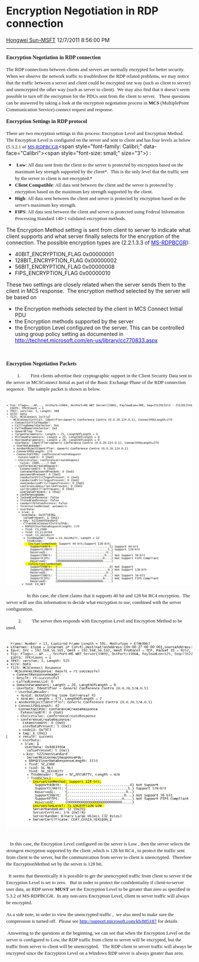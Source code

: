 <div id="page">

# Encryption Negotiation in RDP connection

[Hongwei
Sun-MSFT](https://social.msdn.microsoft.com/profile/Hongwei%20Sun-MSFT)
12/7/2011 8:56:00 PM

-----

<div id="content">

**<span style="font-family: Calibri;" data-face="Calibri">Encryption
Negotiation in RDP connection 
</span>**

<span style="font-size: small;" size="3"><span style="font-family: Calibri;" data-face="Calibri">The
RDP connections between clients and servers are normally encrypted for
better security.  When we observe the network traffic to troubleshoot
the RDP related problems, we may notice that the traffic between a
server and client could be encrypted one way (such as client to server)
and unencrypted the other way (such as server to client).  We may also
find that it doesn’t seem possible to turn off the encryption for the
PDUs sent from the client to server.   These questions can be answered
by taking a look at the encryption negotiation process in **MCS**
(MultiplePoint Communication Service) connect request and response. 
  </span></span>

**<span style="font-family: Calibri;" data-face="Calibri">Encryption
Settings in RDP
protocol</span>**

<span style="font-family: Calibri;" data-face="Calibri"><span style="font-size: small;" size="3">There
are two encryption settings in this process: Encryption Level and
Encryption Method.  The Encryption Level is configured on the server and
sent to client and has four levels as below (5.3.2.1 of
</span></span>[<span style="color: #0000ff; font-family: Calibri; font-size: small;" data-face="Calibri" size="3" color="#0000ff">MS-RDPBCGR</span>](http://msdn.microsoft.com/en-us/library/cc240445\(v=prot.10\).aspx)<span style="font-family: Calibri;" data-face="Calibri"><span style="font-size: small;" size="3">)
: 
    </span></span>

  -  <span style="font-size: small;" size="3"><span style="font-family: Calibri;" data-face="Calibri">**Low**:
    All data sent from the client to the server is protected by
    encryption based on the maximum key strength supported by the
    client*.  This is the only level that the traffic sent by the server
    to client is not
    encrypted.*</span></span>
  - <span style="font-family: Calibri;" data-face="Calibri"><span style="font-size: small;" size="3">**Client
    Compatible**: All data sent between the client and the server is
    protected by encryption based on the maximum key strength supported
    by the client.
    </span></span>
  - <span style="font-family: Calibri;" data-face="Calibri"><span style="font-size: small;" size="3">**High**:
    All data sent between the client and server is protected by
    encryption based on the server's maximum key strength.
    </span></span>
  - <span style="font-size: small;" size="3"><span style="font-family: Calibri;" data-face="Calibri">**FIPS**:
    All data sent between the client and server is protected using
    Federal Information Processing Standard 140-1 validated encryption
    methods.  </span></span>

The Encryption Method setting is sent from client to server to indicate
what client supports and what server finally selects for the encryption
of the connection. The possible encryption types are (2.2.1.3.3 of
[<span style="color: #0000ff;" color="#0000ff">MS-RDPBCGR</span>](http://msdn.microsoft.com/en-us/library/cc240445\(v=prot.10\).aspx)):

  - 40BIT\_ENCRYPTION\_FLAG 0x00000001        
  - 128BIT\_ENCRYPTION\_FLAG 0x00000002
  - 56BIT\_ENCRYPTION\_FLAG 0x00000008
  - FIPS\_ENCRYPTION\_FLAG 0x00000010

These two settings are closely related when the server sends them to the
client in MCS response.  The encryption method selected by the server
will be based on

  - the Encryption methods selected by the client in MCS Connect Initial
    PDU
  - the Encryption methods supported by the server
  - the Encryption Level configured on the server. This can be
    controlled using group policy setting as documented in
    [<span style="color: #0000ff;" color="#0000ff">http://technet.microsoft.com/en-us/library/cc770833.aspx</span>](http://technet.microsoft.com/en-us/library/cc770833.aspx)

  

**<span style="font-family: Calibri;" data-face="Calibri">Encryption
Negotiation
Packets</span>**

<span style="font-family: Calibri; font-size: small;" data-face="Calibri" size="3">        
1.</span>     
<span style="font-size: small;" size="3"><span style="font-family: Calibri;" data-face="Calibri"> First
clients advertise their cryptographic support in the Client Security
Data sent to the server in MCSConnect Initial as part of the Basic
Exchange Phase of the RDP connection sequence.  The sample packet is
shown as below.       
                                                 </span></span>

<span style="font-family: Calibri; font-size: small;" data-face="Calibri" size="3">              ![](images/8132.RDP-1.JPG)
</span>

<span style="font-size: small;" size="3"><span style="font-family: Calibri;" data-face="Calibri">                
In this case, the client claims that it supports 40 bit and 128 bit RC4
encryption.  The server will use this information to decide what
encryption to use, combined with the server
configuration.</span></span>

<span style="font-family: Calibri; font-size: small;" data-face="Calibri" size="3">         
2.</span>     
<span style="font-size: small;" size="3"><span style="font-family: Calibri;" data-face="Calibri"> The
server then responds with Encryption Level and Encryption Method to be
used.  </span></span>

                            
![](images/5078.RDP-2.JPG) 

<span style="font-size: small;" size="3"><span style="font-family: Calibri;" data-face="Calibri"> 
 In this case, the Encryption Level configured on the server is Low ,
then the server selects the strongest encryption supported by the client
,which is 128 bit RC4 , to protect the traffic sent from client to the
server, but the communication from server to client is unencrypted. 
Therefore the EncryptionMethod set by the server is 128 bit.
</span></span>

<span style="font-size: small;" size="3"><span style="font-family: Calibri;" data-face="Calibri"> 
It seems that theoretically it is possible to get the unencrypted
traffic from client to server if the Encryption Level is set to zero.  
But in order to protect the confidentiality if client-to-server user
data, an RDP server **MUST** set the Encryption Level to be greater than
zero as specified in 5.3.2 of MS-RDPBCGR.  In any non-zero Encryption
Level, client to server traffic will always be encrypted.    
</span></span>

<span style="font-family: Calibri; font-size: small;" data-face="Calibri" size="3">As
a side note, in order to view the unencrypted traffic ,  we also need to
make sure the compression is turned off.  Please see
</span>[<span style="color: #0000ff; font-family: Calibri; font-size: small;" data-face="Calibri" size="3" color="#0000ff">http://support.microsoft.com/kb/885187</span>](http://support.microsoft.com/kb/885187)<span style="font-size: small;" size="3"><span style="font-family: Calibri;" data-face="Calibri">
for
details.</span></span>

<span style="font-size: small;" size="3"><span style="font-family: Calibri;" data-face="Calibri"> Answering
to the questions at the beginning, we can see that when the Encryption
Level on the server is configured to Low, the RDP traffic from client to
server will be encrypted, but the traffic from server to client will be
unencrypted.   The RDP client to server traffic will always be encrypted
since the Encryption Level on a Windows RDP server is always greater
than zero.
</span></span>

<span style="font-family: Calibri; font-size: small;" data-face="Calibri" size="3"> </span>

<span style="font-family: Calibri; font-size: small;" data-face="Calibri" size="3"> </span>

</div>

</div>
